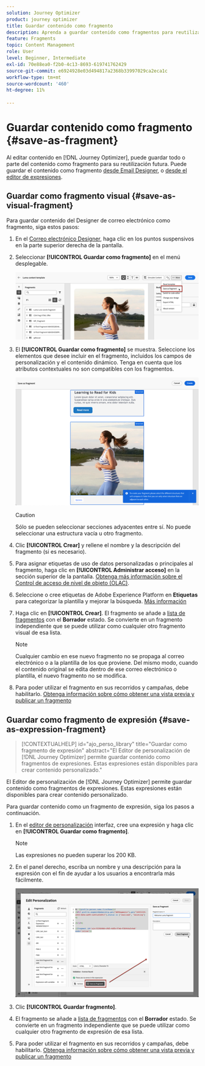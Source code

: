 ```yaml
---
solution: Journey Optimizer
product: journey optimizer
title: Guardar contenido como fragmento
description: Aprenda a guardar contenido como fragmentos para reutilizarlo en campañas y recorridos de Journey Optimizer
feature: Fragments
topic: Content Management
role: User
level: Beginner, Intermediate
exl-id: 70e88ea0-f2b0-4c13-8693-619741762429
source-git-commit: e6924928e03d494817a2368b33997029ca2eca1c
workflow-type: tm+mt
source-wordcount: '460'
ht-degree: 11%

---
```


# Guardar contenido como fragmento {#save-as-fragment}

Al editar contenido en [!DNL Journey Optimizer], puede guardar todo o parte del contenido como fragmento para su reutilización futura. Puede guardar el contenido como fragmento [desde Email Designer](#save-as-visual-fragment), o [desde el editor de expresiones](#save-as-expression-fragment).

## Guardar como fragmento visual {#save-as-visual-fragment}

Para guardar contenido del Designer de correo electrónico como fragmento, siga estos pasos:

1. En el [Correo electrónico Designer](../email/get-started-email-design.md), haga clic en los puntos suspensivos en la parte superior derecha de la pantalla.

1. Seleccionar **[!UICONTROL Guardar como fragmento]** en el menú desplegable.

   ![](assets/fragment-save-as.png)

1. El **[!UICONTROL Guardar como fragmento]** se muestra. Seleccione los elementos que desee incluir en el fragmento, incluidos los campos de personalización y el contenido dinámico. Tenga en cuenta que los atributos contextuales no son compatibles con los fragmentos.

   ![](assets/fragment-save-as-screen.png)

   >[!CAUTION]
   >
   >Sólo se pueden seleccionar secciones adyacentes entre sí. No puede seleccionar una estructura vacía u otro fragmento.

1. Clic **[!UICONTROL Crear]** y rellene el nombre y la descripción del fragmento (si es necesario).

1. Para asignar etiquetas de uso de datos personalizadas o principales al fragmento, haga clic en **[!UICONTROL Administrar acceso]** en la sección superior de la pantalla. [Obtenga más información sobre el Control de acceso de nivel de objeto (OLAC)](../administration/object-based-access.md).

1. Seleccione o cree etiquetas de Adobe Experience Platform en **Etiquetas** para categorizar la plantilla y mejorar la búsqueda. [Más información](../start/search-filter-categorize.md#tags)

1. Haga clic en **[!UICONTROL Crear]**. El fragmento se añade a [lista de fragmentos](#access-manage-fragments) con el **Borrador** estado. Se convierte en un fragmento independiente que se puede utilizar como cualquier otro fragmento visual de esa lista.

   >[!NOTE]
   >
   >Cualquier cambio en ese nuevo fragmento no se propaga al correo electrónico o a la plantilla de los que proviene. Del mismo modo, cuando el contenido original se edita dentro de ese correo electrónico o plantilla, el nuevo fragmento no se modifica.

1. Para poder utilizar el fragmento en sus recorridos y campañas, debe habilitarlo. [Obtenga información sobre cómo obtener una vista previa y publicar un fragmento](../content-management/create-fragments.md#publish)

## Guardar como fragmento de expresión {#save-as-expression-fragment}

>[!CONTEXTUALHELP]
>id="ajo_perso_library"
>title="Guardar como fragmento de expresión"
>abstract="El Editor de personalización de [!DNL Journey Optimizer] permite guardar contenido como fragmentos de expresiones. Estas expresiones están disponibles para crear contenido personalizado."

El Editor de personalización de [!DNL Journey Optimizer] permite guardar contenido como fragmentos de expresiones. Estas expresiones están disponibles para crear contenido personalizado.

Para guardar contenido como un fragmento de expresión, siga los pasos a continuación.

1. En el [editor de personalización](../personalization/personalization-build-expressions.md) interfaz, cree una expresión y haga clic en **[!UICONTROL Guardar como fragmento]**.

   >[!NOTE]
   >
   >Las expresiones no pueden superar los 200 KB.

1. En el panel derecho, escriba un nombre y una descripción para la expresión con el fin de ayudar a los usuarios a encontrarla más fácilmente.

   ![](assets/expression-fragment-save-as.png)

1. Clic **[!UICONTROL Guardar fragmento]**.

   <!--An expression fragment cannot be nested inside another fragment.-->

1. El fragmento se añade a [lista de fragmentos](#access-manage-fragments) con el **Borrador** estado. Se convierte en un fragmento independiente que se puede utilizar como cualquier otro fragmento de expresión de esa lista.

1. Para poder utilizar el fragmento en sus recorridos y campañas, debe habilitarlo. [Obtenga información sobre cómo obtener una vista previa y publicar un fragmento](../content-management/create-fragments.md#publish)
